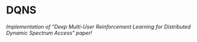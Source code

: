 # DQNS
###### Implementation of "Deep Multi-User Reinforcement Learning for Distributed Dynamic Spectrum Access" paper!
